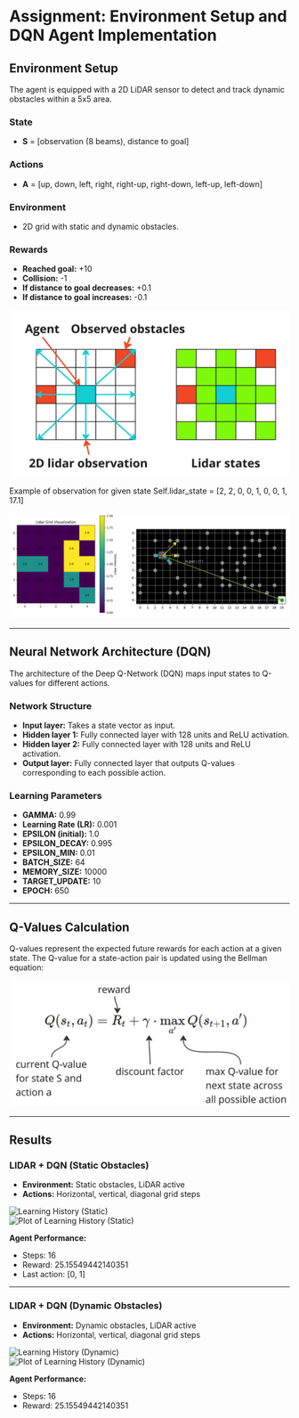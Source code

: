 # Assignment: Environment Setup and DQN Agent Implementation

## Environment Setup

The agent is equipped with a 2D LiDAR sensor to detect and track dynamic obstacles within a 5x5 area.

### State
- **S** = [observation (8 beams), distance to goal]

### Actions
- **A** = [up, down, left, right, right-up, right-down, left-up, left-down]

### Environment
- 2D grid with static and dynamic obstacles.

### Rewards
- **Reached goal:** +10  
- **Collision:** -1  
- **If distance to goal decreases:** +0.1  
- **If distance to goal increases:** -0.1  

![2D LiDAR Observation Visualisation](assignment_1_lidar/figures/observation_fig.jpg)


Example of observation for given state 
Self.lidar_state = [2, 2, 0, 0, 1, 0, 0, 1, 17.1]


![2D LiDAR Observation Plot](assignment_1_lidar/figures/observation_plot.jpg)


---

## Neural Network Architecture (DQN)

The architecture of the Deep Q-Network (DQN) maps input states to Q-values for different actions.

### Network Structure
- **Input layer:** Takes a state vector as input.
- **Hidden layer 1:** Fully connected layer with 128 units and ReLU activation.
- **Hidden layer 2:** Fully connected layer with 128 units and ReLU activation.
- **Output layer:** Fully connected layer that outputs Q-values corresponding to each possible action.

### Learning Parameters
- **GAMMA:** 0.99  
- **Learning Rate (LR):** 0.001  
- **EPSILON (initial):** 1.0  
- **EPSILON_DECAY:** 0.995  
- **EPSILON_MIN:** 0.01  
- **BATCH_SIZE:** 64  
- **MEMORY_SIZE:** 10000  
- **TARGET_UPDATE:** 10  
- **EPOCH:** 650  

---

## Q-Values Calculation

Q-values represent the expected future rewards for each action at a given state. The Q-value for a state-action pair is updated using the Bellman equation:

![Q-Value Calculation](assignment_1_lidar/figures/q_formula.jpg)

---

## Results

### **LIDAR + DQN (Static Obstacles)**
- **Environment:** Static obstacles, LiDAR active  
- **Actions:** Horizontal, vertical, diagonal grid steps  

![Learning History (Static)](link_to_gif)  
![Plot of Learning History (Static)](link_to_plot)

**Agent Performance:**  
- Steps: 16  
- Reward: 25.15549442140351  
- Last action: [0, 1]  

---

### **LIDAR + DQN (Dynamic Obstacles)**
- **Environment:** Dynamic obstacles, LiDAR active  
- **Actions:** Horizontal, vertical, diagonal grid steps  

![Learning History (Dynamic)](link_to_gif)  
![Plot of Learning History (Dynamic)](link_to_plot)

**Agent Performance:**  
- Steps: 16  
- Reward: 25.15549442140351  
